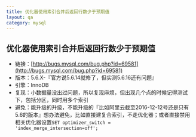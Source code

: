 ```yaml
---
title: 优化器使用索引合并后返回行数少于预期值
layout: qa
category: mysql
---
```


## 优化器使用索引合并后返回行数少于预期值

* 链接：[http://bugs.mysql.com/bug.php?id=69581](http://bugs.mysql.com/bug.php?id=69581)
* 版本：5.6.X-『官方说5.6.14就修了，但实测5.6.16还有问题』
* 引擎：InnoDB
* 复现：小数据量没出过问题，所以复现麻烦，但出现几个点的时候记得测试下，包括分区，同时用多个索引
* 避免：能升级的升级，不能升级的『比如阿里云截至2016-12-12号还是只有5.6的版本』想办法避免，比如直接建复合索引，不走优化器；或者直接禁用相关优化器设置`SET optimizer_switch = 'index_merge_intersection=off';`
